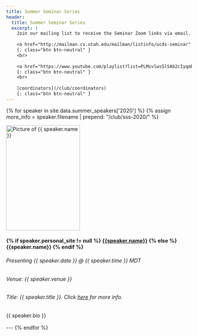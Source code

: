 ```yaml
---
title: Summer Seminar Series
header:
  title: Summer Seminar Series
  excerpt: |
    Join our mailing list to receive the Seminar Zoom links via email.
    
    <a href="http://mailman.cs.utah.edu/mailman/listinfo/ucds-seminar" target="_blank">join our mailing list</a>
    {: class="btn btn-neutral" }
    <br>
    
    <a href="https://www.youtube.com/playlist?list=PLMsvlws5lSAb2cIyqmb7Ae7_omPK0m9hK" target="_blank">Seminar Recordings</a>
    {: class="btn btn-neutral" }
    <br>
    
    [coordinators](/club/coordinators)
    {: class="btn btn-neutral" }
---
```

<!-- Image styling -->
<style>
img.speaker {
  width: 200px;
  height: 286px;
  object-fit: cover;
}
</style>

<!-- The table of speakers -->
{% for speaker in site.data.summer_speakers['2020'] %}
{% assign more_info = speaker.filename | prepend: "/club/sss-2020/" %}
<div style="margin-bottom: 1rem">
  <div class="row" style="margin-bottom: 1rem">
    <div class="col-lg-3">
      <img src="{{ speaker.img }}" alt="Picture of {{ speaker.name }}" class="rounded shadow speaker">
    </div>
    <div class="col-lg-9">
        <h4>
        {% if speaker.personal_site != null %}
        <a href="{{speaker.personal_site}}" target="_blank">{{speaker.name}}</a>
        {% else %}
        {{speaker.name}}
        {% endif %}
        </h4>
        <h6>Presenting {{ speaker.date }} @ {{ speaker.time }} MDT</h6>
        <h6>Venue: {{ speaker.venue }}</h6>
        <h6>Title: <em>{{ speaker.title }}</em>. Click <a href="{{ more_info }}" style="text-decoration:underline;">here</a> for more info.</h6>
        <p>{{ speaker.bio }}</p>
    </div>
  </div>
</div>
---
{% endfor %}